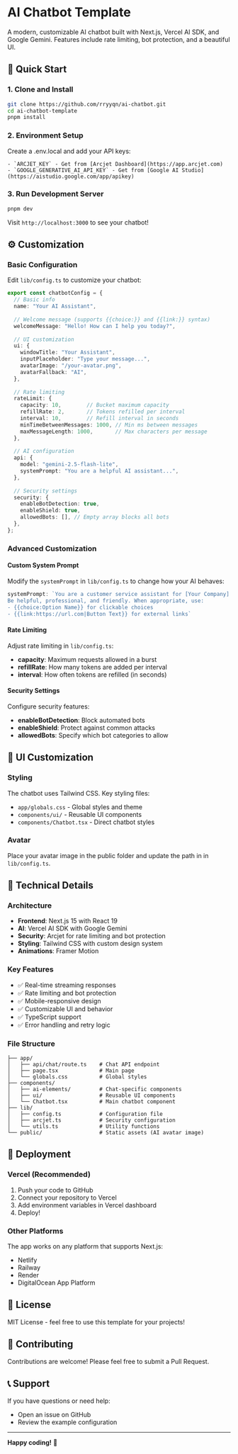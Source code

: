 # AI Chatbot Template

A modern, customizable AI chatbot built with Next.js, Vercel AI SDK, and Google Gemini. Features include rate limiting, bot protection, and a beautiful UI.

## 🚀 Quick Start

### 1. Clone and Install

```bash
git clone https://github.com/rryyqn/ai-chatbot.git
cd ai-chatbot-template
pnpm install
```

### 2. Environment Setup

Create a .env.local and add your API keys:

```
- `ARCJET_KEY` - Get from [Arcjet Dashboard](https://app.arcjet.com)
- `GOOGLE_GENERATIVE_AI_API_KEY` - Get from [Google AI Studio](https://aistudio.google.com/app/apikey)
```

### 3. Run Development Server

```bash
pnpm dev
```

Visit `http://localhost:3000` to see your chatbot!

## ⚙️ Customization

### Basic Configuration

Edit `lib/config.ts` to customize your chatbot:

```typescript
export const chatbotConfig = {
  // Basic info
  name: "Your AI Assistant",
  
  // Welcome message (supports {{choice:}} and {{link:}} syntax)
  welcomeMessage: "Hello! How can I help you today?",
  
  // UI customization
  ui: {
    windowTitle: "Your Assistant",
    inputPlaceholder: "Type your message...",
    avatarImage: "/your-avatar.png",
    avatarFallback: "AI",
  },
  
  // Rate limiting
  rateLimit: {
    capacity: 10,        // Bucket maximum capacity
    refillRate: 2,       // Tokens refilled per interval
    interval: 10,        // Refill interval in seconds
    minTimeBetweenMessages: 1000, // Min ms between messages
    maxMessageLength: 1000,       // Max characters per message
  },
  
  // AI configuration
  api: {
    model: "gemini-2.5-flash-lite",
    systemPrompt: "You are a helpful AI assistant...",
  },
  
  // Security settings
  security: {
    enableBotDetection: true,
    enableShield: true,
    allowedBots: [], // Empty array blocks all bots
  },
};
```

### Advanced Customization

#### Custom System Prompt

Modify the `systemPrompt` in `lib/config.ts` to change how your AI behaves:

```typescript
systemPrompt: `You are a customer service assistant for [Your Company]. 
Be helpful, professional, and friendly. When appropriate, use:
- {{choice:Option Name}} for clickable choices
- {{link:https://url.com|Button Text}} for external links`
```

#### Rate Limiting

Adjust rate limiting in `lib/config.ts`:

- **capacity**: Maximum requests allowed in a burst
- **refillRate**: How many tokens are added per interval
- **interval**: How often tokens are refilled (in seconds)

#### Security Settings

Configure security features:

- **enableBotDetection**: Block automated bots
- **enableShield**: Protect against common attacks
- **allowedBots**: Specify which bot categories to allow

## 🎨 UI Customization

### Styling

The chatbot uses Tailwind CSS. Key styling files:
- `app/globals.css` - Global styles and theme
- `components/ui/` - Reusable UI components
- `components/Chatbot.tsx` - Direct chatbot styles

### Avatar

Place your avatar image in the public folder and update the path in in `lib/config.ts`.

## 🔧 Technical Details

### Architecture

- **Frontend**: Next.js 15 with React 19
- **AI**: Vercel AI SDK with Google Gemini
- **Security**: Arcjet for rate limiting and bot protection
- **Styling**: Tailwind CSS with custom design system
- **Animations**: Framer Motion

### Key Features

- ✅ Real-time streaming responses
- ✅ Rate limiting and bot protection
- ✅ Mobile-responsive design
- ✅ Customizable UI and behavior
- ✅ TypeScript support
- ✅ Error handling and retry logic

### File Structure

```
├── app/
│   ├── api/chat/route.ts    # Chat API endpoint
│   ├── page.tsx             # Main page
│   └── globals.css          # Global styles
├── components/
│   ├── ai-elements/         # Chat-specific components
│   ├── ui/                  # Reusable UI components
│   └── Chatbot.tsx          # Main chatbot component
├── lib/
│   ├── config.ts            # Configuration file
│   ├── arcjet.ts            # Security configuration
│   └── utils.ts             # Utility functions
└── public/                  # Static assets (AI avatar image)
```

## 🚀 Deployment

### Vercel (Recommended)

1. Push your code to GitHub
2. Connect your repository to Vercel
3. Add environment variables in Vercel dashboard
4. Deploy!

### Other Platforms

The app works on any platform that supports Next.js:
- Netlify
- Railway
- Render
- DigitalOcean App Platform

## 📝 License

MIT License - feel free to use this template for your projects!

## 🤝 Contributing

Contributions are welcome! Please feel free to submit a Pull Request.

## 📞 Support

If you have questions or need help:
- Open an issue on GitHub
- Review the example configuration

---

**Happy coding!** 🎉